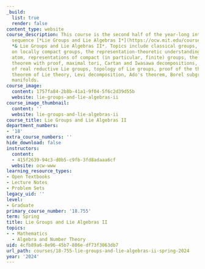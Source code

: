 ```yaml
---
_build:
  list: true
  render: false
content_type: website
course_description: This course is the second half of the year-long introductory graduate
  sequence [*Lie Groups and Lie Algebras I*](https://ocw.mit.edu/courses/18-745-lie-groups-and-lie-algebras-i-fall-2020/)
  *& Lie Groups and Lie Algebras II*. Topics include classical groups, Haar measure
  on locally compact groups, the representation-theoretic understanding of the hydrogen
  atom, representations of compact (in particular, finite) groups, the Peter-Weyl
  theorem with proof, maximal tori, Cartan and Iwasawa decompositions, classification
  of real reductive Lie groups, topology of Lie groups, proof of the third fundamental
  theorem of Lie theory, Levi decomposition, Ado's theorem, Borel subgroups, and flag
  manifolds.
course_image:
  content: 1757fa84-2b8b-41a1-9f04-5f6c2d39d55b
  website: lie-groups-and-lie-algebras-ii
course_image_thumbnail:
  content: ''
  website: lie-groups-and-lie-algebras-ii
course_title: Lie Groups and Lie Algebras II
department_numbers:
- '18'
extra_course_numbers: ''
hide_download: false
instructors:
  content:
  - 415f2639-94c3-d0b5-c9fb-3fd8adaaa6cf
  website: ocw-www
learning_resource_types:
- Open Textbooks
- Lecture Notes
- Problem Sets
legacy_uid: ''
level:
- Graduate
primary_course_number: '18.755'
term: Spring
title: Lie Groups and Lie Algebras II
topics:
- - Mathematics
  - Algebra and Number Theory
uid: 4cfb89a6-8e96-45b7-886e-df73f3063db7
url_path: courses/18-755-lie-groups-and-lie-algebras-ii-spring-2024
year: '2024'
---
```

